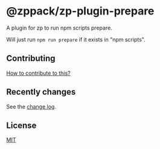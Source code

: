 # @zppack/zp-plugin-prepare

A plugin for zp to run npm scripts prepare.

Will just run `npm run prepare` if it exists in "npm scripts".

## Contributing

[How to contribute to this?](CONTRIBUTING.md)

## Recently changes

See the [change log](CHANGELOG.md).

## License

[MIT](LICENSE)
